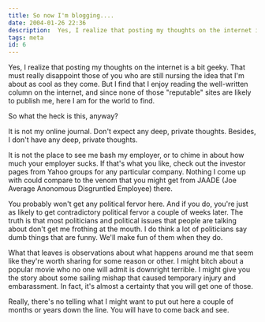 ```yaml
---
title: So now I'm blogging....
date: 2004-01-26 22:36
description:  Yes, I realize that posting my thoughts on the internet is a bit geeky.  That must really disappoint those of you who are still nursing the idea that I'm about as cool as they come. 
tags: meta
id: 6
---
```

Yes, I realize that posting my thoughts on the internet is a bit geeky.  That must really disappoint those of you who are still nursing the idea that I'm about as cool as they come.  But I find that I enjoy reading the well-written column on the internet, and since none of those "reputable" sites are likely to publish me, here I am for the world to find.

So what the heck is this, anyway?

It is not my online journal.  Don't expect any deep, private thoughts.  Besides, I don't have any deep, private thoughts.

It is not the place to see me bash my employer, or to chime in about how much your employer sucks.  If that's what you like, check out the investor pages from Yahoo groups for any particular company.  Nothing I come up with could compare to the venom that you might get from JAADE (Joe Average Anonomous Disgruntled Employee) there.

You probably won't get any political fervor here.  And if you do, you're just as likely to get contradictory political fervor a couple of weeks later.  The truth is that most politicians and political issues that people are talking about don't get me frothing at the mouth.  I do think a lot of politicians say dumb things that are funny.  We'll make fun of them when they do.

What that leaves is observations about what happens around me that seem like they're worth sharing for some reason or other.  I might bitch about a popular movie who no one will admit is downright terrible.  I might give you the story about some sailing mishap that caused temporary injury and embarassment.  In fact, it's almost a certainty that you will get one of those.  

Really, there's no telling what I might want to put out here a couple of months or years down the line.  You will have to come back and see.
